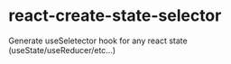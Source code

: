 # react-create-state-selector
Generate useSeletector hook for any react state (useState/useReducer/etc...)
